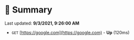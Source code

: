 # 📖 Summary
Last updated: **9/3/2021, 9:26:00 AM**

- `GET` [https://google.com](https://google.com) - **Up** (120ms)
